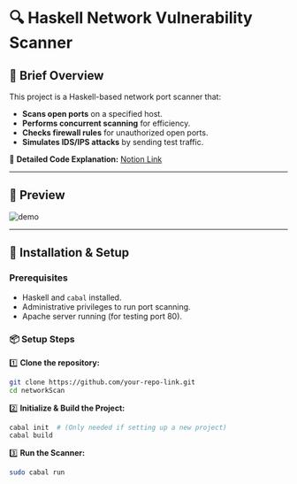 # **🔍 Haskell Network Vulnerability Scanner**

## **📌 Brief Overview**
This project is a Haskell-based network port scanner that:
- **Scans open ports** on a specified host.
- **Performs concurrent scanning** for efficiency.
- **Checks firewall rules** for unauthorized open ports.
- **Simulates IDS/IPS attacks** by sending test traffic.

📌 **Detailed Code Explanation:** [Notion Link](https://www.notion.so/Haskell-Network-Vulnerability-Scanner-1897a1b71e4180369b76d26eecbe3b6e?pvs=4)

---
## **🚀 Preview**

![demo](https://github.com/user-attachments/assets/77f2b613-0966-4f7c-95ee-aa5f6132ac16)

---

## **🚀 Installation & Setup**

### **Prerequisites**
- Haskell and `cabal` installed.
- Administrative privileges to run port scanning.
- Apache server running (for testing port 80).

### **📦 Setup Steps**

1️⃣ **Clone the repository:**
```sh
git clone https://github.com/your-repo-link.git
cd networkScan
```

2️⃣ **Initialize & Build the Project:**
```sh
cabal init  # (Only needed if setting up a new project)
cabal build
```

3️⃣ **Run the Scanner:**
```sh
sudo cabal run
```


